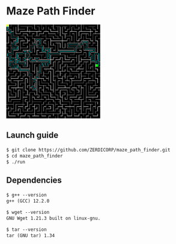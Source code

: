 # Maze Path Finder

<kbd><img src="https://github.com/ZERDICORP/maze_path_finder/blob/master/screenshots/s1.png?row=true" alt="screenshot" width="250" height="250"></kbd>

## Launch guide

```console
$ git clone https://github.com/ZERDICORP/maze_path_finder.git
$ cd maze_path_finder
$ ./run
```

## Dependencies
```
$ g++ --version
g++ (GCC) 12.2.0
```
```
$ wget --version 
GNU Wget 1.21.3 built on linux-gnu.
```
```
$ tar --version
tar (GNU tar) 1.34
```

